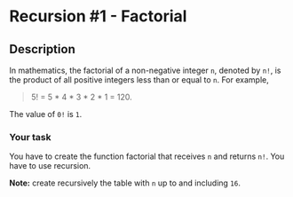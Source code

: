# Recursion #1 - Factorial

## Description

In mathematics, the factorial of a non-negative integer `n`, denoted by `n!`, is the product of all positive integers less than or equal to `n`. For example,

> 5! = 5 * 4 * 3 * 2 * 1 = 120.

The value of `0!` is `1`.

### Your task

You have to create the function factorial that receives `n` and returns `n!`. You have to use recursion.

**Note:** create recursively the table with `n` up to and including `16`.
